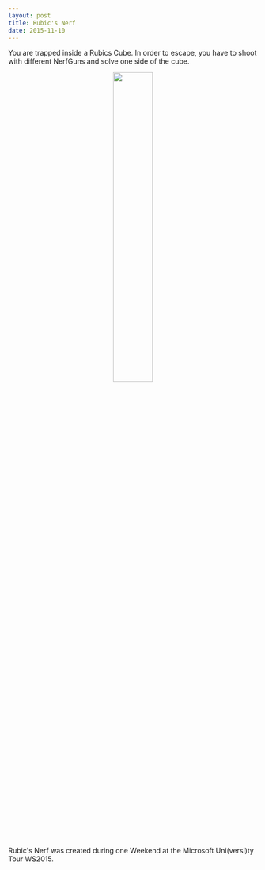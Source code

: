 ```yaml
---
layout: post
title: Rubic's Nerf
date: 2015-11-10
---
```

You are trapped inside a Rubics Cube. In order to escape, you have to shoot with different NerfGuns and solve one side of the cube.
<center><img src = "{{site.url}}/assets/images/screenshots/RubicsNerf.png" style = "width:40%;height:40%"></center>
Rubic's Nerf was created during one Weekend at the Microsoft Uni(versi)ty Tour WS2015.